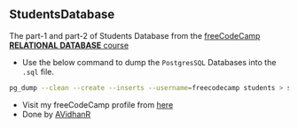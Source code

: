 ## StudentsDatabase
The part-1 and part-2 of Students Database from the [freeCodeCamp **RELATIONAL DATABASE** course](https://freecodecamp.org/learn/relational-database)
- Use the below command to dump the `PostgresSQL` Databases into the `.sql` file.
```bash
pg_dump --clean --create --inserts --username=freecodecamp students > students.sql
```
- Visit my freeCodeCamp profile from [here](https://www.freecodecamp.org/AVidhanR)
- Done by [AVidhanR](https://linkedin.com/AVidhanR)